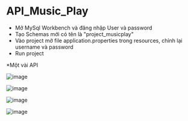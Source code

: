 ﻿# API_Music_Play

- Mở MySql Workbench và đăng nhập User và password
- Tạo Schemas mới có tên là "project_musicplay"
- Vào project mở file application.properties trong resources, chỉnh lại username và password
- Run project


*Một vài API

![image](https://user-images.githubusercontent.com/115199643/234027787-806d27c6-a1a1-4e74-b40f-15e0d15a92a4.png)

![image](https://user-images.githubusercontent.com/115199643/234027872-e6c9e532-fcf9-4d57-bdd8-4e15eaa0b62f.png)

![image](https://user-images.githubusercontent.com/115199643/234032108-bcbe4e14-9d3a-4c06-bbdc-959777339a3a.png)


![image](https://user-images.githubusercontent.com/115199643/234023855-36529077-d4ff-4e16-a501-6be2285bcd2c.png)

